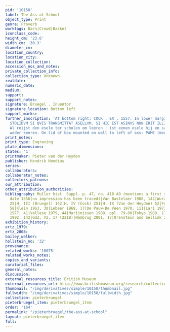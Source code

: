 ```yaml
---
pid: '10150'
label: The Ass at School
object_type: Print
genre: Proverb
worktags: Barn|Crowd|Basket
iconclass_code:
height_cm: '23.6'
width_cm: '30.3'
diameter_cm:
location_country:
location_city:
location_collection:
accession_nos_and_notes:
private_collection_info:
collection_type: Unknown
realdate:
numeric_date:
medium:
support:
support_notes:
signature: Bruegel . Inuentor
signature_location: Bottom left
support_marks:
further_inscription: 'At bottom right: COCK . EX . 1557. In lower margin: PARISIOS
  STOLIDVM SI QVIS TRANSMITTAT ASELLVM. SI HIC EST ASINVS NON ERIT ILLIC EQVVS. |
  Al reijst den esele ter scholen om leeren | ist eenen esele hij en sal gheen peert
  weder keeren. On lid of box mounted on wall to left of ass: PAME (monogram).'
print_notes:
print_type: Engraving
plate_dimensions:
states: '1'
printmaker: Pieter van der Heyden
publisher: Hendrik Hondius
series:
collaborators:
collaborator_notes:
collectors_patrons:
our_attribution:
other_attribution_authorities:
bibliography: Muller hist. Suppl. p. 47, no. 418 A9 (mentions a first state with the
  date 1556|no impression has been traced)|Van Bastelaer 1908, 142|Wurzbach (Brueghel)
  25|H. III (Bruegel) 142|H. IV (Cock) 251|H. IX (Van der Heyden) 52|Feinblatt 1961,
  58|Klein 1963, 30|Lebeer 1969, 17|De Pauw-De Veen 1970, 111|Lari 1973, 135|Riggs
  1977, 41|Vallese 1979, 44|Marijnissen 1988, ppl. 79-80|Tokyo 1989, 17|Gilchrist
  1992, 142|GdZ, VI, 17 (2218)|Hambrug 2001, 17|Orenstein and Sellink 2001, 41
exhibition_history:
ertz_1979:
ertz_2008:
bailey_walker:
hollstein_no: '32'
provenance:
related_works: '10075'
related_works_notes:
copies_and_variants:
curatorial_files:
general_notes:
discussion:
external_resources_title: British Museum
external_resources_url: http://www.britishmuseum.org/research/collection_online/collection_object_details.aspx
thumbnail: "/img/derivatives/simple/10150/thumbnail.jpg"
fullwidth: "/img/derivatives/simple/10150/fullwidth.jpg"
collection: pieterbruegel
pieterbruegel_item: pieterbruegel_item
order: '164'
permalink: "/pieterbruegel/the-ass-at-school"
layout: pieterbruegel_item
full:
---
```

